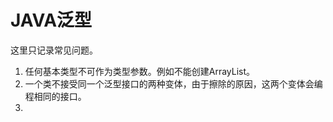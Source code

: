 # JAVA泛型
这里只记录常见问题。
1. 任何基本类型不可作为类型参数。例如不能创建ArrayList<int>。
2. 一个类不接受同一个泛型接口的两种变体，由于擦除的原因，这两个变体会编程相同的接口。
3. 